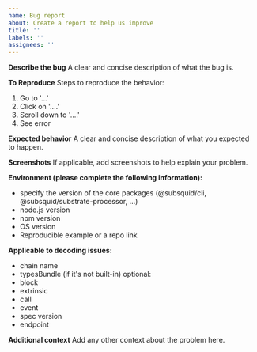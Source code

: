 ```yaml
---
name: Bug report
about: Create a report to help us improve
title: ''
labels: ''
assignees: ''
---
```


**Describe the bug**
A clear and concise description of what the bug is.

**To Reproduce**
Steps to reproduce the behavior:

1. Go to '...'
2. Click on '....'
3. Scroll down to '....'
4. See error

**Expected behavior**
A clear and concise description of what you expected to happen.

**Screenshots**
If applicable, add screenshots to help explain your problem.

**Environment (please complete the following information):**

- specify the version of the core packages (@subsquid/cli, @subsquid/substrate-processor, ...)
- node.js version
- npm version
- OS version
- Reproducible example or a repo link

**Applicable to decoding issues:**

- chain name
- typesBundle (if it's not built-in)
  optional:
- block
- extrinsic
- call
- event
- spec version
- endpoint

**Additional context**
Add any other context about the problem here.
